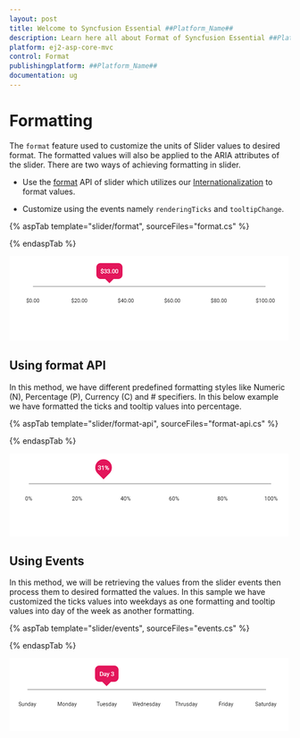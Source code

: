 ```yaml
---
layout: post
title: Welcome to Syncfusion Essential ##Platform_Name##
description: Learn here all about Format of Syncfusion Essential ##Platform_Name## widgets based on HTML5 and jQuery.
platform: ej2-asp-core-mvc
control: Format
publishingplatform: ##Platform_Name##
documentation: ug
---
```



# Formatting

The `format` feature used to customize the units of Slider values to desired format. The formatted values will also be applied to the ARIA attributes of the slider. There are two ways of achieving formatting in slider.

* Use the [format](https://ej2.syncfusion.com/documentation/slider/api-tooltipData.html?lang=es5#format) API of slider which utilizes our [Internationalization](https://ej2.syncfusion.com/16.1.37/documentation/base/intl.html?lang=es5#loading-culture-data) to format values.

* Customize using the events namely `renderingTicks` and `tooltipChange`.

{% aspTab template="slider/format", sourceFiles="format.cs" %}

{% endaspTab %}

![ASP .NET Core - Slider - Format](./images/slider-format.png)

## Using format API

In this method, we have different predefined formatting styles like Numeric (N), Percentage (P), Currency (C) and # specifiers. In this below example we have formatted the ticks and tooltip values into percentage.

{% aspTab template="slider/format-api", sourceFiles="format-api.cs" %}

{% endaspTab %}

![ASP .NET Core - Slider - Format API](./images/slider-format-api.png)

## Using Events

In this method, we will be retrieving the values from the slider events then process them to desired formatted the values. In this sample we have customized the ticks values into weekdays as one formatting and tooltip values into day of the week as another formatting.

{% aspTab template="slider/events", sourceFiles="events.cs" %}

{% endaspTab %}

![ASP .NET Core - Slider - Events](./images/slider-events.png)